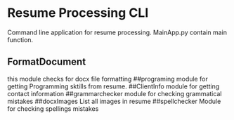 # Resume Processing CLI
Command line application for resume processing.
MainApp.py contain main function.
## FormatDocument
this module checks for docx file formatting
##programing
module for getting Programming sktills from resume.
##ClientInfo
module for getting contact information
##grammarchecker
module for checking grammatical mistakes
##docxImages
List all images in resume
##spellchecker 
Module for checking spellings mistakes

